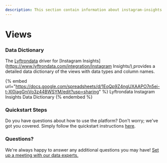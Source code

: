 ```yaml
---
description: This section contain information about instagram-insights connector views information
---
```


# Views

### Data Dictionary

The [Lyftrondata](https://www.lyftrondata.com/) driver for [Instagram Insights](https://www.lyftrondata.com/integration/Instagram Insights/)[ ](https://www.lyftrondata.com/integration/instagram-insights/)provides a detailed data dictionary of the views with data types and column names.

{% embed url="https://docs.google.com/spreadsheets/d/1EoQp9Z4ngUXAAPO7n5ei-t-Xl0iagGniVo3z44BWSYM/edit?usp=sharing" %}
Lyftrondata Instagram Insights Data Dictionary
{% endembed %}

### Quickstart Steps

Do you have questions about how to use the platform? Don't worry; we've got you covered. Simply follow the quickstart instructions [here](../../../../quickstart-steps.md).

### Questions? <a href="#questions" id="questions"></a>

We're always happy to answer any additional questions you may have! [Set up a meeting with our data experts.](https://www.lyftrondata.com/book-a-meeting/)


